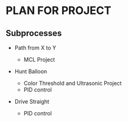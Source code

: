 # PLAN FOR PROJECT

## Subprocesses

- Path from X to Y

  - MCL Project

- Hunt Balloon

  - Color Threshold and Ultrasonic Project
  - PID control

- Drive Straight

  - PID control
